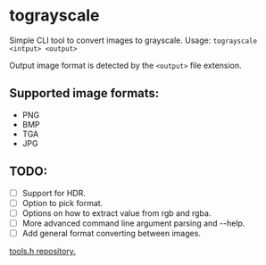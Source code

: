 # tograyscale
Simple CLI tool to convert images to grayscale. 
Usage: ```tograyscale <intput> <output>```

Output image format is detected by the ```<output>``` file extension.

## Supported image formats: 
- PNG
- BMP
- TGA
- JPG

## TODO: 
- [ ] Support for HDR.
- [ ] Option to pick format.
- [ ] Options on how to extract value from rgb and rgba.
- [ ] More advanced command line argument parsing and --help.
- [ ] Add general format converting between images.

[tools.h repository.](https://github.com/rochaenrique/tools.h)
